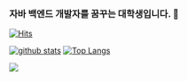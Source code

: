 ### 자바 백엔드 개발자를 꿈꾸는 대학생입니다. 👋
[![Hits](https://hits.seeyoufarm.com/api/count/incr/badge.svg?url=https%3A%2F%2Fgithub.com%2FHwangSoon96)](https://hits.seeyoufarm.com)
<!--
**HwangSoon96/HwangSoon96** is a ✨ _special_ ✨ repository because its `README.md` (this file) appears on your GitHub profile.

Here are some ideas to get you started:

- 🔭 I’m currently working on ...
- 🌱 I’m currently learning ...
- 👯 I’m looking to collaborate on ...
- 🤔 I’m looking for help with ...
- 💬 Ask me about ...
- 📫 How to reach me: ...
- 😄 Pronouns: ...
- ⚡ Fun fact: ...
-->

[![github stats](https://github-readme-stats.vercel.app/api?username=HwangSoon96&show_icons=true&hide_border=true)](https://github.com/HwangSoon96)
[![Top Langs](https://github-readme-stats.vercel.app/api/top-langs/?username=HwangSoon96&layout=compact)](https://github.com/HwangSoon96)

<a href="" target="_blank"><img src="https://img.shields.io/badge/JAVA-007396?style=flat-square&logo=Java&logoColor=white"/></a>

